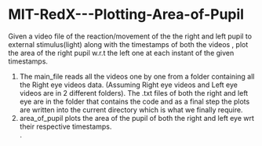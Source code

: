 # MIT-RedX---Plotting-Area-of-Pupil
Given a video file of the reaction/movement of the the right and left pupil to external  stimulus(light) along with the timestamps of both the videos , plot the area of the right pupil w.r.t  the left one at each instant of the given timestamps.

1. The main_file reads all the videos one by one from a folder containing all the Right eye videos data. (Assuming Right eye videos and Left eye videos are in 2 different folders). The .txt files of both the right and left eye are in the folder that contains the code and as a final step the plots are written into the current directory which is what we finally require. </br>
2. area_of_pupil plots the area of the pupil of both the right and left eye wrt their respective timestamps. </br>.
